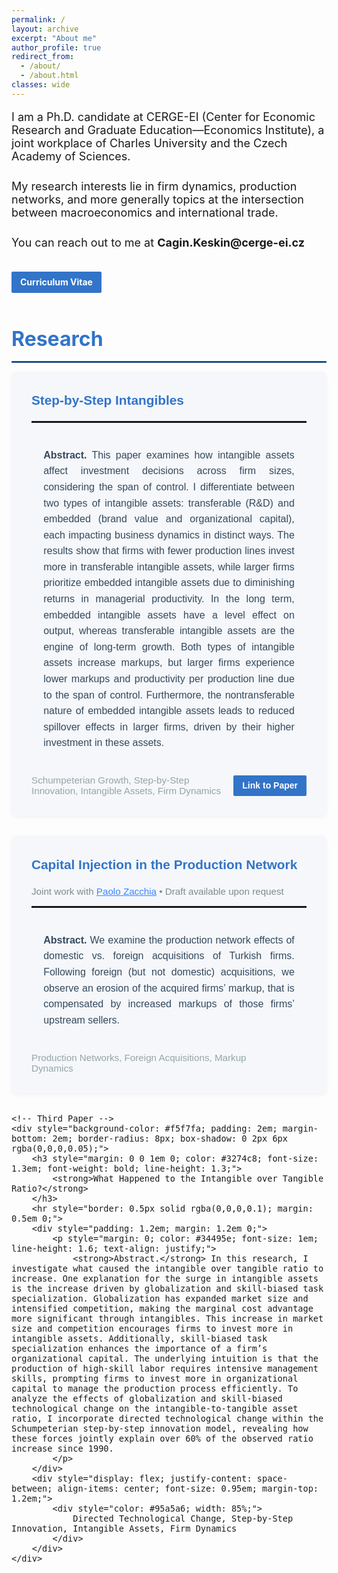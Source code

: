 ```yaml
---
permalink: /
layout: archive
excerpt: "About me"
author_profile: true
redirect_from: 
  - /about/
  - /about.html
classes: wide
---
```


<p style="font-size: 18px;">I am a Ph.D. candidate at CERGE-EI (Center for Economic Research and Graduate Education—Economics Institute), a joint workplace of Charles University and the Czech Academy of Sciences.</p>

<p style="font-size: 18px; margin: 1.5em 0;">My research interests lie in firm dynamics, production networks, and more generally topics at the intersection between macroeconomics and international trade.</p>
 <p style="font-size: 18px; margin-bottom: 2em;">
  You can reach out to me at <strong>Cagin.Keskin@cerge-ei.cz</strong><br>
  <span style="margin: 2em 0 1em 0; display: inline-block;">
    <a 
      href="https://www.dropbox.com/scl/fi/mazg8v0ngkapsekiw6agf/cagin_cv.pdf?rlkey=2r9unpfriahkhqmvhke2po4lo&st=w5wuegj0&dl=0"
      target="_blank"
      rel="noopener noreferrer"
      style="
        background-color: #3274c8;
        color: white;
        padding: 0.6em 1em;
        border-radius: 2px;
        text-decoration: none;
        font-size: 14px;
        display: inline-block;
        transition: background-color 0.3s ease;
        cursor: pointer;
      ">
      <strong>Curriculum Vitae</strong>
    </a>
  </span>
</p>


<p style="font-size: 32px; color: #3274c8; font-weight: bold; margin: 0.5em 0;"> <strong>Research</strong> </p>
<hr style="border: 1.5px solid #3274c8; margin: 1em 0;">


<div style="max-width: 1000px; margin: 0 auto; font-family: Helvetica, Arial, sans-serif; font-size: 16px;">
    <!-- First Paper -->
    <div style="background-color: #f5f7fa; padding: 2em; margin-bottom: 2em; border-radius: 8px; box-shadow: 0 2px 6px rgba(0,0,0,0.05);">
        <h3 style="margin: 0 0 1em 0; color: #3274c8; font-size: 1.3em; font-weight: bold; line-height: 1.3;">
             <strong>Step-by-Step Intangibles</strong>
        </h3>
        <hr style="border: 0.5px solid rgba(0,0,0,0.1); margin: 0.5em 0;">
        <div style="padding: 1.2em; margin: 1.2em 0;">
            <p style="margin: 0; color: #34495e; font-size: 1em; line-height: 1.6; text-align: justify;">
                <strong>Abstract.</strong> This paper examines how intangible assets affect investment decisions across firm sizes, considering the span of control. I differentiate     between two types of intangible assets: transferable (R&D) and embedded (brand value and organizational capital), each impacting business dynamics in distinct ways. The results show that firms with fewer production lines invest more in transferable intangible assets, while larger firms prioritize embedded intangible assets due to diminishing returns in managerial productivity. In the long term, embedded intangible assets have a level effect on output, whereas transferable intangible assets are the engine of long-term growth. Both types of intangible assets increase markups, but larger firms experience lower markups and productivity per production line due to the span of control. Furthermore, the nontransferable nature of embedded intangible assets leads to reduced spillover effects in larger firms, driven by their higher investment in these assets.
            </p>
        </div>
        <div style="display: flex; justify-content: space-between; align-items: center; font-size: 0.95em; margin-top: 1.2em;">
            <div style="color: #95a5a6; width: 70%;">
                Schumpeterian Growth, Step-by-Step Innovation, Intangible Assets, Firm Dynamics
            </div>
         <a 
      href="https://www.dropbox.com/scl/fi/hdvvsey529dq61ul1329h/Step_by_Step_Intangibles.pdf?rlkey=koc9ifsydx4dcty65wsl20h49&st=xol5w4pb&dl=0"
      target="_blank"
      rel="noopener noreferrer"
      style="
        background-color: #3274c8;
        color: white;
        padding: 0.6em 1em;
        border-radius: 2px;
        text-decoration: none;
        font-size: 14px;
        display: inline-block;
        transition: background-color 0.3s ease;
        cursor: pointer;
      ">
      <strong> Link to Paper</strong>
    </a>
        </div>
    </div>
    <!-- Second Paper -->
    <div style="background-color: #f5f7fa; padding: 2em; margin-bottom: 2em; border-radius: 8px; box-shadow: 0 2px 6px rgba(0,0,0,0.05);">
        <h3 style="margin: 0 0 1em 0; color: #3274c8; font-size: 1.3em; font-weight: bold; line-height: 1.3;">
            <strong>Capital Injection in the Production Network</strong>
        </h3>
        <p style="color: #7f8c8d; margin: 0.8em 0 1em 0; font-size: 0.95em;">
            Joint work with <a href="https://www.paolozacchia.com" target="_blank" style="color: #3a86ff; font-weight: 500;">Paolo Zacchia</a> • Draft available upon request
        </p>
        <hr style="border: 0.5px solid rgba(0,0,0,0.1); margin: 0.5em 0;">
        <div style="padding: 1.2em; margin: 1.2em 0;">
            <p style="margin: 0; color: #34495e; font-size: 1em; line-height: 1.6; text-align: justify;">
                <strong>Abstract.</strong> We examine the production network effects of domestic vs. foreign acquisitions of Turkish firms. Following foreign (but not domestic) acquisitions, we observe an erosion of the acquired firms’ markup, that is compensated by increased markups of those firms’ upstream sellers.
            </p>
        </div>
        <div style="display: flex; justify-content: space-between; align-items: center; font-size: 0.95em; margin-top: 1.2em;">
            <div style="color: #95a5a6; width: 85%;">
                Production Networks, Foreign Acquisitions, Markup Dynamics
            </div>
        </div>
    </div>

    <!-- Third Paper -->
    <div style="background-color: #f5f7fa; padding: 2em; margin-bottom: 2em; border-radius: 8px; box-shadow: 0 2px 6px rgba(0,0,0,0.05);">
        <h3 style="margin: 0 0 1em 0; color: #3274c8; font-size: 1.3em; font-weight: bold; line-height: 1.3;">
            <strong>What Happened to the Intangible over Tangible Ratio?</strong>
        </h3>
        <hr style="border: 0.5px solid rgba(0,0,0,0.1); margin: 0.5em 0;">
        <div style="padding: 1.2em; margin: 1.2em 0;">
            <p style="margin: 0; color: #34495e; font-size: 1em; line-height: 1.6; text-align: justify;">
                <strong>Abstract.</strong> In this research, I investigate what caused the intangible over tangible ratio to increase. One explanation for the surge in intangible assets is the increase driven by globalization and skill-biased task specialization. Globalization has expanded market size and intensified competition, making the marginal cost advantage more significant through intangibles. This increase in market size and competition encourages firms to invest more in intangible assets. Additionally, skill-biased task specialization enhances the importance of a firm’s organizational capital. The underlying intuition is that the production of high-skill labor requires intensive management skills, prompting firms to invest more in organizational capital to manage the production process efficiently. To analyze the effects of globalization and skill-biased technological change on the intangible-to-tangible asset ratio, I incorporate directed technological change within the Schumpeterian step-by-step innovation model, revealing how these forces jointly explain over 60% of the observed ratio increase since 1990.
            </p>
        </div>
        <div style="display: flex; justify-content: space-between; align-items: center; font-size: 0.95em; margin-top: 1.2em;">
            <div style="color: #95a5a6; width: 85%;">
                Directed Technological Change, Step-by-Step Innovation, Intangible Assets, Firm Dynamics
            </div>
        </div>
    </div>
</div>






